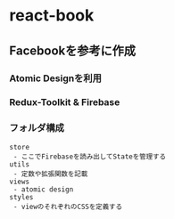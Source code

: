 
# react-book

## Facebookを参考に作成

### Atomic Designを利用
### Redux-Toolkit & Firebase
### フォルダ構成
    store
     - ここでFirebaseを読み出してStateを管理する
    utils
     - 定数や拡張関数を記載
    views
     - atomic design
    styles
     - viewのそれぞれのCSSを定義する
   
   

